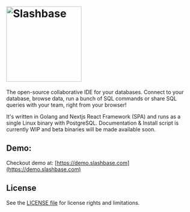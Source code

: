 # [<img src="https://slashbase.com/logo.png" alt="Slashbase" width="200">](https://slashbase.com)


The open-source collaborative IDE for your databases. Connect to your database, browse data, run a bunch of SQL commands or share SQL queries with your team, right from your browser!

It's written in Golang and Nextjs React Framework (SPA) and runs as a single Linux binary with PostgreSQL. Documentation & Install script is currently WIP and beta binaries will be made available soon.

## Demo:
Checkout demo at: [https://demo.slashbase.com](https://demo.slashbase.com)

## License

See the [LICENSE file](LICENSE.txt) for license rights and limitations.
